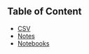 ## Table of Content

- [CSV](https://github.com/karlyndiary/Machine-Learning/tree/main/CSV)
- [Notes](https://github.com/karlyndiary/Machine-Learning/tree/main/Notes)
- [Notebooks](https://github.com/karlyndiary/Machine-Learning/tree/main/Notebooks)
